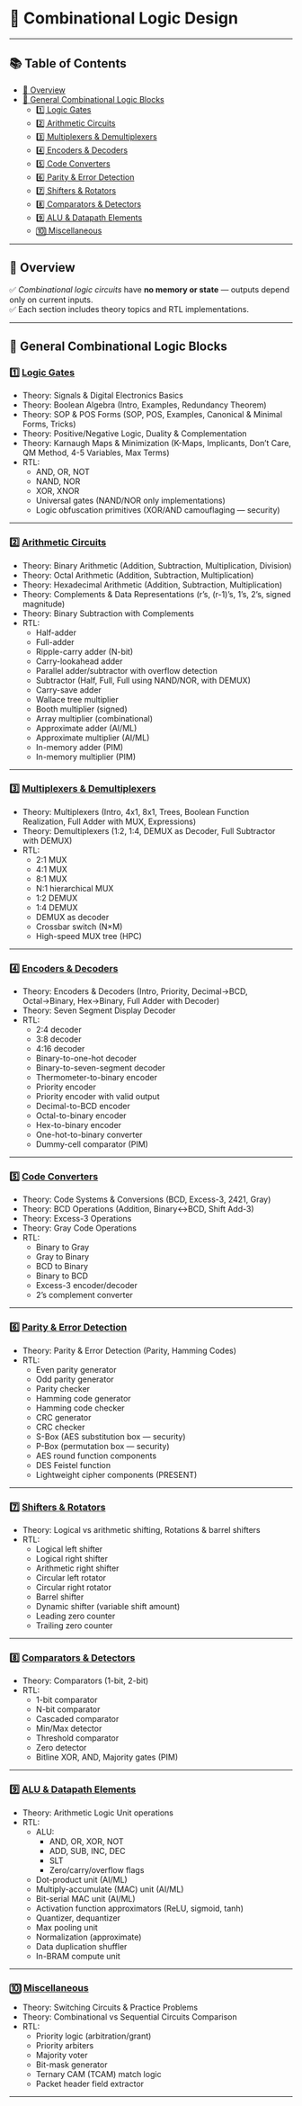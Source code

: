 # 📘 Combinational Logic Design

---

## 📚 Table of Contents
- [🎯 Overview](#🎯-overview)
- [🔷 General Combinational Logic Blocks](#🔷-general-combinational-logic-blocks)
  - [1️⃣ Logic Gates](#1️⃣-logic-gates)
  - [2️⃣ Arithmetic Circuits](#2️⃣-arithmetic-circuits)
  - [3️⃣ Multiplexers & Demultiplexers](#3️⃣-multiplexers--demultiplexers)
  - [4️⃣ Encoders & Decoders](#4️⃣-encoders--decoders)
  - [5️⃣ Code Converters](#5️⃣-code-converters)
  - [6️⃣ Parity & Error Detection](#6️⃣-parity--error-detection)
  - [7️⃣ Shifters & Rotators](#7️⃣-shifters--rotators)
  - [8️⃣ Comparators & Detectors](#8️⃣-comparators--detectors)
  - [9️⃣ ALU & Datapath Elements](#9️⃣-alu--datapath-elements)
  - [🔟 Miscellaneous](#🔟-miscellaneous)

---

## 🎯 Overview

✅ *Combinational logic circuits* have **no memory or state** — outputs depend only on current inputs.  
✅ Each section includes theory topics and RTL implementations.  

---

## 🔷 General Combinational Logic Blocks

### 1️⃣ [Logic Gates](logic_gates/)
- Theory: Signals & Digital Electronics Basics  
- Theory: Boolean Algebra (Intro, Examples, Redundancy Theorem)  
- Theory: SOP & POS Forms (SOP, POS, Examples, Canonical & Minimal Forms, Tricks)  
- Theory: Positive/Negative Logic, Duality & Complementation  
- Theory: Karnaugh Maps & Minimization (K-Maps, Implicants, Don’t Care, QM Method, 4-5 Variables, Max Terms)  
- RTL:
  - AND, OR, NOT
  - NAND, NOR
  - XOR, XNOR
  - Universal gates (NAND/NOR only implementations)
  - Logic obfuscation primitives (XOR/AND camouflaging — security)

---

### 2️⃣ [Arithmetic Circuits](arithmetic_circuits/)
- Theory: Binary Arithmetic (Addition, Subtraction, Multiplication, Division)  
- Theory: Octal Arithmetic (Addition, Subtraction, Multiplication)  
- Theory: Hexadecimal Arithmetic (Addition, Subtraction, Multiplication)  
- Theory: Complements & Data Representations (r’s, (r-1)’s, 1’s, 2’s, signed magnitude)  
- Theory: Binary Subtraction with Complements  
- RTL:
  - Half-adder
  - Full-adder
  - Ripple-carry adder (N-bit)
  - Carry-lookahead adder
  - Parallel adder/subtractor with overflow detection
  - Subtractor (Half, Full, Full using NAND/NOR, with DEMUX)
  - Carry-save adder
  - Wallace tree multiplier
  - Booth multiplier (signed)
  - Array multiplier (combinational)
  - Approximate adder (AI/ML)
  - Approximate multiplier (AI/ML)
  - In-memory adder (PIM)
  - In-memory multiplier (PIM)

---

### 3️⃣ [Multiplexers & Demultiplexers](multiplexers_demultiplexers/)
- Theory: Multiplexers (Intro, 4x1, 8x1, Trees, Boolean Function Realization, Full Adder with MUX, Expressions)  
- Theory: Demultiplexers (1:2, 1:4, DEMUX as Decoder, Full Subtractor with DEMUX)  
- RTL:
  - 2:1 MUX
  - 4:1 MUX
  - 8:1 MUX
  - N:1 hierarchical MUX
  - 1:2 DEMUX
  - 1:4 DEMUX
  - DEMUX as decoder
  - Crossbar switch (N×M)
  - High-speed MUX tree (HPC)

---

### 4️⃣ [Encoders & Decoders](encoders_decoders/)
- Theory: Encoders & Decoders (Intro, Priority, Decimal→BCD, Octal→Binary, Hex→Binary, Full Adder with Decoder)  
- Theory: Seven Segment Display Decoder  
- RTL:
  - 2:4 decoder
  - 3:8 decoder
  - 4:16 decoder
  - Binary-to-one-hot decoder
  - Binary-to-seven-segment decoder
  - Thermometer-to-binary encoder
  - Priority encoder
  - Priority encoder with valid output
  - Decimal-to-BCD encoder
  - Octal-to-binary encoder
  - Hex-to-binary encoder
  - One-hot-to-binary converter
  - Dummy-cell comparator (PIM)

---

### 5️⃣ [Code Converters](code_converters/)
- Theory: Code Systems & Conversions (BCD, Excess-3, 2421, Gray)  
- Theory: BCD Operations (Addition, Binary↔BCD, Shift Add-3)  
- Theory: Excess-3 Operations  
- Theory: Gray Code Operations  
- RTL:
  - Binary to Gray
  - Gray to Binary
  - BCD to Binary
  - Binary to BCD
  - Excess-3 encoder/decoder
  - 2’s complement converter

---

### 6️⃣ [Parity & Error Detection](parity_error_detection/)
- Theory: Parity & Error Detection (Parity, Hamming Codes)  
- RTL:
  - Even parity generator
  - Odd parity generator
  - Parity checker
  - Hamming code generator
  - Hamming code checker
  - CRC generator
  - CRC checker
  - S-Box (AES substitution box — security)
  - P-Box (permutation box — security)
  - AES round function components
  - DES Feistel function
  - Lightweight cipher components (PRESENT)

---

### 7️⃣ [Shifters & Rotators](shifters_rotators/)
- Theory: Logical vs arithmetic shifting, Rotations & barrel shifters  
- RTL:
  - Logical left shifter
  - Logical right shifter
  - Arithmetic right shifter
  - Circular left rotator
  - Circular right rotator
  - Barrel shifter
  - Dynamic shifter (variable shift amount)
  - Leading zero counter
  - Trailing zero counter

---

### 8️⃣ [Comparators & Detectors](comparators_detectors/)
- Theory: Comparators (1-bit, 2-bit)  
- RTL:
  - 1-bit comparator
  - N-bit comparator
  - Cascaded comparator
  - Min/Max detector
  - Threshold comparator
  - Zero detector
  - Bitline XOR, AND, Majority gates (PIM)

---

### 9️⃣ [ALU & Datapath Elements](alu_datapath_elements/)
- Theory: Arithmetic Logic Unit operations  
- RTL:
  - ALU:
    - AND, OR, XOR, NOT
    - ADD, SUB, INC, DEC
    - SLT
    - Zero/carry/overflow flags
  - Dot-product unit (AI/ML)
  - Multiply-accumulate (MAC) unit (AI/ML)
  - Bit-serial MAC unit (AI/ML)
  - Activation function approximators (ReLU, sigmoid, tanh)
  - Quantizer, dequantizer
  - Max pooling unit
  - Normalization (approximate)
  - Data duplication shuffler
  - In-BRAM compute unit

---

### 🔟 [Miscellaneous](miscellaneous/)
- Theory: Switching Circuits & Practice Problems  
- Theory: Combinational vs Sequential Circuits Comparison  
- RTL:
  - Priority logic (arbitration/grant)
  - Priority arbiters
  - Majority voter
  - Bit-mask generator
  - Ternary CAM (TCAM) match logic
  - Packet header field extractor

---
